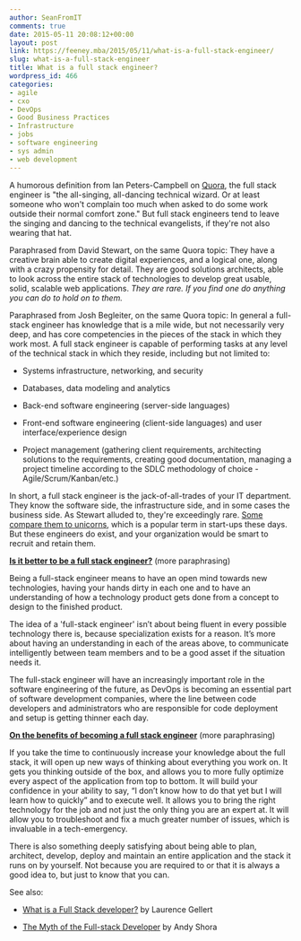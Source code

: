 ```yaml
---
author: SeanFromIT
comments: true
date: 2015-05-11 20:08:12+00:00
layout: post
link: https://feeney.mba/2015/05/11/what-is-a-full-stack-engineer/
slug: what-is-a-full-stack-engineer
title: What is a full stack engineer?
wordpress_id: 466
categories:
- agile
- cxo
- DevOps
- Good Business Practices
- Infrastructure
- jobs
- software engineering
- sys admin
- web development
---
```


A humorous definition from Ian Peters-Campbell on [Quora](http://www.quora.com/What-does-the-term-full-stack-programmer-mean), the full stack engineer is "the all-singing, all-dancing technical wizard. Or at least someone who won't complain too much when asked to do some work outside their normal comfort zone." But full stack engineers tend to leave the singing and dancing to the technical evangelists, if they're not also wearing that hat.

Paraphrased from David Stewart, on the same Quora topic:
They have a creative brain able to create digital experiences, and a logical one, along with a crazy propensity for detail. They are good solutions architects, able to look across the entire stack of technologies to develop great usable, solid, scalable web applications. _They are rare. If you find one do anything you can do to hold on to them._

Paraphrased from Josh Begleiter, on the same Quora topic:
In general a full-stack engineer has knowledge that is a mile wide, but not necessarily very deep, and has core competencies in the pieces of the stack in which they work most. A full stack engineer is capable of performing tasks at any level of the technical stack in which they reside, including but not limited to:



	
  * Systems infrastructure, networking, and security

	
  * Databases, data modeling and analytics

	
  * Back-end software engineering (server-side languages)

	
  * Front-end software engineering (client-side languages) and user interface/experience design

	
  * Project management (gathering client requirements, architecting solutions to the requirements, creating good documentation, managing a project timeline according to the SDLC methodology of choice - Agile/Scrum/Kanban/etc.)


In short, a full stack engineer is the jack-of-all-trades of your IT department. They know the software side, the infrastructure side, and in some cases the business side. As Stewart alluded to, they're exceedingly rare. [Some compare them to unicorns](http://lifehacker.com/being-a-jack-of-all-trades-doesnt-mean-youre-a-master-511886334), which is a popular term in start-ups these days. But these engineers do exist, and your organization would be smart to recruit and retain them.

**[Is it better to be a full stack engineer?](http://www.sitepoint.com/full-stack-developer/)** (more paraphrasing)

Being a full-stack engineer means to have an open mind towards new technologies, having your hands dirty in each one and to have an understanding of how a technology product gets done from a concept to design to the finished product.

The idea of a 'full-stack engineer' isn’t about being fluent in every possible technology there is, because specialization exists for a reason. It’s more about having an understanding in each of the areas above, to communicate intelligently between team members and to be a good asset if the situation needs it.

The full-stack engineer will have an increasingly important role in the software engineering of the future, as DevOps is becoming an essential part of software development companies, where the line between code developers and administrators who are responsible for code deployment and setup is getting thinner each day.

**[On the benefits of becoming a full stack engineer](https://web.archive.org/web/20130831195434/http://codercake.com/benefits-of-becoming-a-full-stack-developer)** (more paraphrasing)

If you take the time to continuously increase your knowledge about the full stack, it will open up new ways of thinking about everything you work on. It gets you thinking outside of the box, and allows you to more fully optimize every aspect of the application from top to bottom. It will build your confidence in your ability to say, “I don’t know how to do that yet but I will learn how to quickly” and to execute well. It allows you to bring the right technology for the job and not just the only thing you are an expert at. It will allow you to troubleshoot and fix a much greater number of issues, which is invaluable in a tech-emergency.

There is also something deeply satisfying about being able to plan, architect, develop, deploy and maintain an entire application and the stack it runs on by yourself. Not because you are required to or that it is always a good idea to, but just to know that you can.

See also:



	
  * [What is a Full Stack developer?](http://www.laurencegellert.com/2012/08/what-is-a-full-stack-developer/) by Laurence Gellert

	
  * [The Myth of the Full-stack Developer](http://andyshora.com/full-stack-developers.html) by Andy Shora


